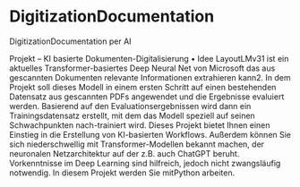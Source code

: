 # DigitizationDocumentation
DigitizationDocumentation per AI

Projekt – KI basierte Dokumenten-Digitalisierung
• Idee
LayoutLMv31 ist ein aktuelles Transformer-basiertes Deep Neural Net von Microsoft das aus gescannten Dokumenten relevante Informationen extrahieren kann2. In dem Projekt soll dieses Modell in einem ersten Schritt auf einen bestehenden Datensatz aus gescannten PDFs angewendet und die Ergebnisse evaluiert werden. Basierend auf den Evaluationsergebnissen wird dann ein Trainingsdatensatz erstellt, mit dem das Modell speziell auf seinen Schwachpunkten nach-trainiert wird. Dieses Projekt bietet Ihnen einen Einstieg in die Erstellung von KI-basierten Workflows. Außerdem können Sie sich niederschwellig mit Transformer-Modellen bekannt machen, der neuronalen Netzarchitektur auf der z.B. auch ChatGPT beruht. Vorkenntnisse im Deep Learning sind hilfreich, jedoch nicht zwangsläufig notwendig. In diesem Projekt werden Sie mitPython arbeiten.
